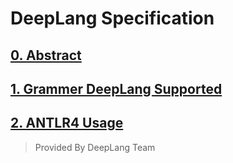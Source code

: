 # DeepLang Specification

## [0. Abstract](../spec/specification.md)

## [1. Grammer DeepLang Supported ](../spec/grammer.md)

## [2. ANTLR4 Usage](../spec/antlr.md)



> Provided By DeepLang Team

